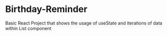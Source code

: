# Birthday-Reminder
Basic React Project that shows the usage of useState and iterations of data within List component

